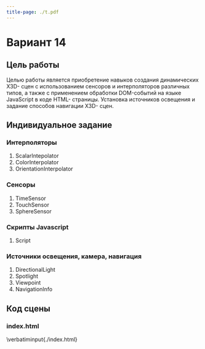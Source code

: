 ```yaml
---
title-page: ./t.pdf
---
```


# Вариант 14

## Цель работы

Целью работы является приобретение навыков создания динамических X3D-
сцен с использованием сенсоров и интерполяторов различных типов, а также с
применением обработки DOM-событий на языке JavaScript в коде HTML-
страницы. Установка источников освещения и задание способов навигации X3D-
сцен.

## Индивидуальное задание

### Интерполяторы

1. ScalarIntepolator
2. ColorInterpolator
3. OrientationInterpolator

### Сенсоры

1. TimeSensor
2. TouchSensor
3. SphereSensor

### Скрипты Javascript

1. Script

### Источники освещения, камера, навигация

1. DirectionalLight
2. Spotlight
3. Viewpoint
4. NavigationInfo

## Код сцены

### index.html

\verbatiminput{./index.html}
